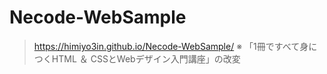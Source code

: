 # Necode-WebSample
> https://himiyo3in.github.io/Necode-WebSample/
※ 「1冊ですべて身につくHTML ＆ CSSとWebデザイン入門講座」の改変
